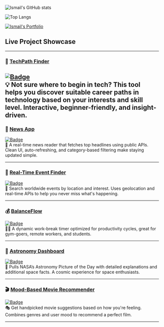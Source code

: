 ![Ismail's GitHub stats](https://github-readme-stats.vercel.app/api?username=smile-plzz&show_icons=true&theme=radical)

![Top Langs](https://github-readme-stats.vercel.app/api/top-langs/?username=smile-plzz&layout=compact&theme=radical)

[![Ismail's Portfolio](https://img.shields.io/badge/Visit_Ismail's_Portfolio-0078D7?style=for-the-badge&logo=github&logoColor=white)](https://smile-plzz.github.io/Ismail_Hossain/)

## Live Project Showcase

---

### 🧭 [TechPath Finder](https://techpath-finder.vercel.app/)  
[![Badge](https://img.shields.io/badge/Find_Your_Tech_Career_Path-2ECC71?style=for-the-badge&logo=vercel&logoColor=white)](https://techpath-finder.vercel.app/)  
💡 Not sure where to begin in tech? This tool helps you discover suitable career paths in technology based on your interests and skill level. Interactive, beginner-friendly, and insight-driven.
---

### 📰 [News App](https://smile-plzz.github.io/News/)
[![Badge](https://img.shields.io/badge/Live_News_Feed-FF5733?style=for-the-badge&logo=rss&logoColor=white)](https://smile-plzz.github.io/News/)  
🔎 A real-time news reader that fetches top headlines using public APIs. Clean UI, auto-refreshing, and category-based filtering make staying updated simple.

---

### 📍 [Real-Time Event Finder](https://smile-plzz.github.io/real-time-event-finder/)
[![Badge](https://img.shields.io/badge/Global_Events_Tracker-1E90FF?style=for-the-badge&logo=google-calendar&logoColor=white)](https://smile-plzz.github.io/real-time-event-finder/)  
📅 Search worldwide events by location and interest. Uses geolocation and real-time APIs to help you never miss what's happening.

---

### 💰 [BalanceFlow](https://smile-plzz.github.io/BalanceFLow/)
[![Badge](https://img.shields.io/badge/Productivity_&_Break_Timer-4CAF50?style=for-the-badge&logo=google-wallet&logoColor=white)](https://smile-plzz.github.io/BalanceFLow/)  
🧘‍♂️ A dynamic work-break timer optimized for productivity cycles, great for gym-goers, remote workers, and students.

---

### 🌌 [Astronomy Dashboard](https://smile-plzz.github.io/AstronomyDashboard/)
[![Badge](https://img.shields.io/badge/NASA_POD_Explorer-6A5ACD?style=for-the-badge&logo=nasa&logoColor=white)](https://smile-plzz.github.io/AstronomyDashboard/)  
🔭 Pulls NASA’s Astronomy Picture of the Day with detailed explanations and additional space facts. A cosmic experience for space enthusiasts.

---

### 🎬 [Mood-Based Movie Recommender](https://smile-plzz.github.io/MovieRecommendationBasedOnMood/)
[![Badge](https://img.shields.io/badge/Movie_Suggestions_by_Mood-8E44AD?style=for-the-badge&logo=themoviedatabase&logoColor=white)](https://smile-plzz.github.io/MovieRecommendationBasedOnMood/)  
🎭 Get handpicked movie suggestions based on how you're feeling. Combines genres and user mood to recommend a perfect film.

---


